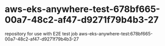 # aws-eks-anywhere-test-678bf665-00a7-48c2-af47-d9271f79b4b3-27
repository for use with E2E test job aws-eks-anywhere-test:678bf665-00a7-48c2-af47-d9271f79b4b3-27
